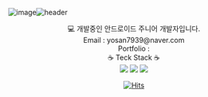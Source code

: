 ![image](https://github.com/Larry7939/Larry7939/assets/70442964/3fcec9c5-873a-4a1d-81fc-68f6f52b6bac)![header](https://capsule-render.vercel.app/api?type=Waving&text=Larry's%20Hub&height=220&fontColor=ECE7E5&&color=timeGradient&fontAlignY=40)
<div align="center">
💻 개발중인 안드로이드 주니어 개발자입니다. <br/>
Email : yosan7939@naver.com <br/>
Portfolio : <br/>
☕ Teck Stack ☕ <br/>
<img src="https://img.shields.io/badge/Kotlin-6C7AFF?style=for-the-badge&logo=Kotlin&logoColor=9844F6"> 
<img src="https://img.shields.io/badge/Python-FFDD55?style=for-the-badge&logo=Python&logoColor=4984B2"> 
<img src="https://img.shields.io/badge/Android-38DF88?style=for-the-badge&logo=Android&logoColor=white"> <br/>


[![Hits](https://hits.seeyoufarm.com/api/count/incr/badge.svg?url=https%3A%2F%2Fgithub.com%2Fgjbae1212%2Fhit-counter&count_bg=%2379C83D&title_bg=%23555555&icon=&icon_color=%23E7E7E7&title=hits&edge_flat=false)](https://hits.seeyoufarm.com)
</div>

